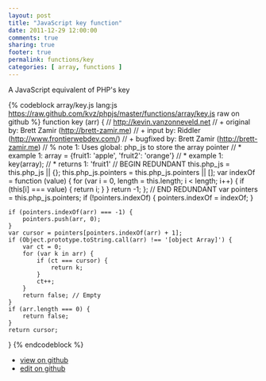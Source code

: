 ```yaml
---
layout: post
title: "JavaScript key function"
date: 2011-12-29 12:00:00
comments: true
sharing: true
footer: true
permalink: functions/key
categories: [ array, functions ]
---
```

A JavaScript equivalent of PHP's key
<!-- more -->
{% codeblock array/key.js lang:js https://raw.github.com/kvz/phpjs/master/functions/array/key.js raw on github %}
function key (arr) {
    // http://kevin.vanzonneveld.net
    // +   original by: Brett Zamir (http://brett-zamir.me)
    // +   input by: Riddler (http://www.frontierwebdev.com/)
    // +   bugfixed by: Brett Zamir (http://brett-zamir.me)
    // %        note 1: Uses global: php_js to store the array pointer
    // *     example 1: array = {fruit1: 'apple', 'fruit2': 'orange'}
    // *     example 1: key(array);
    // *     returns 1: 'fruit1'
    // BEGIN REDUNDANT
    this.php_js = this.php_js || {};
    this.php_js.pointers = this.php_js.pointers || [];
    var indexOf = function (value) {
        for (var i = 0, length = this.length; i < length; i++) {
            if (this[i] === value) {
                return i;
            }
        }
        return -1;
    };
    // END REDUNDANT
    var pointers = this.php_js.pointers;
    if (!pointers.indexOf) {
        pointers.indexOf = indexOf;
    }

    if (pointers.indexOf(arr) === -1) {
        pointers.push(arr, 0);
    }
    var cursor = pointers[pointers.indexOf(arr) + 1];
    if (Object.prototype.toString.call(arr) !== '[object Array]') {
        var ct = 0;
        for (var k in arr) {
            if (ct === cursor) {
                return k;
            }
            ct++;
        }
        return false; // Empty
    }
    if (arr.length === 0) {
        return false;
    }
    return cursor;
}
{% endcodeblock %}
<ul>
 <li><a href="https://github.com/kvz/phpjs/blob/master/functions/array/key.js">view on github</a></li>
 <li><a href="https://github.com/kvz/phpjs/edit/master/functions/array/key.js">edit on github</a></li>
</ul>
